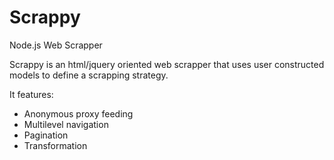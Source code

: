 # Scrappy

Node.js Web Scrapper

Scrappy is an html/jquery oriented web scrapper that uses user constructed models to define a scrapping strategy.

It features:
* Anonymous proxy feeding
* Multilevel navigation
* Pagination
* Transformation
